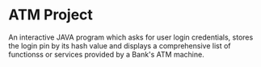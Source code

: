 # ATM Project
An interactive JAVA program which asks for user login credentials, stores the login pin by its hash value and displays a comprehensive list of functionss or services provided by a Bank's ATM machine.

